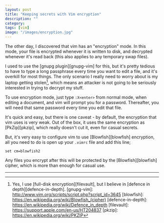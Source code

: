 ```yaml
---
layout: post
title: "Keeping secrets with Vim encryption"
description: ""
category:
tags: [vim]
image: "/images/encryption.jpg"
---
```


The other day, I discovered that vim has an "encryption" mode. In this mode, your file is encrypted whenever it is written to disk, and decrypted whenever it's read back (this also applies to any temporary swap files).

I used to use the [gnupg plugin][gnupg-vim] for this, but it's pretty tedious to have to type a long passphrase every time you want to edit a file, and it's overkill for most things. The only scenario I really need to worry about is my laptop getting stolen[^1], which means an attacker is not going to be seriously interested in trying to decrypt my stuff.

To use encryption mode, just type ``:X<enter>`` from normal mode, when editing a document, and vim will prompt you for a password. Thereafter, you will need that same password every time you edit that file.

It's quick and easy, but there is one caveat - by default, the encryption that vim uses is very weak. Out of the box, it uses the same encryption as [PkZip][pkzip], which really doesn't cut it, even for casual secrets.

But, it's very easy to configure vim to use [Blowfish][blowfish] encryption, all you need to do is open up your ``.vimrc`` file and add this line;

    set cm=blowfish2

Any files you encrypt after this will be protected by the [Blowfish][blowfish] cipher, which is more than enough for casual use.

<hr />

[^1]: Yes, I use [full-disk encryption][filevault], but I believe in [defence in depth][defence-in-depth].
[gnupg-vim]: http://www.vim.org/scripts/script.php?script_id=3645
[blowfish]: https://en.wikipedia.org/wiki/Blowfish_(cipher)
[defence-in-depth]: https://en.wikipedia.org/wiki/Defence_in_depth
[filevault]: https://support.apple.com/en-us/HT204837
[pkzip]: https://en.wikipedia.org/wiki/PKZIP
